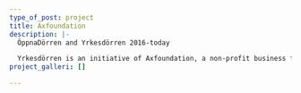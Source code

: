 ```yaml
---
type_of_post: project
title: Axfoundation
description: |-
  ÖppnaDörren and Yrkesdörren 2016-today

  Yrkesdörren is an initiative of Axfoundation, a non-profit business founded by Antonia Ax:son Johnson. Axdoundation’s aim is to create the conditions for change towards a more sustainable society.
project_galleri: []

---
```


